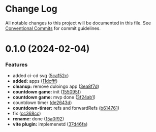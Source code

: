 # Change Log

All notable changes to this project will be documented in this file.
See [Conventional Commits](https://conventionalcommits.org) for commit guidelines.

# 0.1.0 (2024-02-04)

### Features

-   added ci-cd svg ([5ca152c](https://github.com/paulAlexSerban/wbk--reactjs-playground--typescript/commit/5ca152cfa6dc2b1548b7c2ed48d33d5debae9db7))
-   **added:** apps ([11dcfff](https://github.com/paulAlexSerban/wbk--reactjs-playground--typescript/commit/11dcfffcaab37b030fe7a13b728a76141978fa40))
-   **cleanup:** remove duloingo app ([3ea8f7d](https://github.com/paulAlexSerban/wbk--reactjs-playground--typescript/commit/3ea8f7d47da9759c9ea8f62599a8aa4250b38c3c))
-   **countdown game:** init ([155095f](https://github.com/paulAlexSerban/wbk--reactjs-playground--typescript/commit/155095fe7cbe2276295bc4ad49bc9a54f4c59f8a))
-   **countdown game:** mvp done ([3f24ab1](https://github.com/paulAlexSerban/wbk--reactjs-playground--typescript/commit/3f24ab1585e85da241693124160cdc459c0419b9))
-   countdown timer ([de2643d](https://github.com/paulAlexSerban/wbk--reactjs-playground--typescript/commit/de2643d9c323e3222888ac7c68786c99c0afe506))
-   **countdown-timer:** refs and forwardRefs ([b614761](https://github.com/paulAlexSerban/wbk--reactjs-playground--typescript/commit/b6147619906d6cf95b8a5ee10d2d6800e569f931))
-   fix ([cc368cc](https://github.com/paulAlexSerban/wbk--reactjs-playground--typescript/commit/cc368cc5b544cbb8c155359397154df97c467241))
-   **rename:** done ([15a0f92](https://github.com/paulAlexSerban/wbk--reactjs-playground--typescript/commit/15a0f92f47690da6021269d43d7489cb72cdc514))
-   **vite plugin:** implemenetd ([37d46fa](https://github.com/paulAlexSerban/wbk--reactjs-playground--typescript/commit/37d46fa94fb78ec7126690f942429a51d9ed511e))
